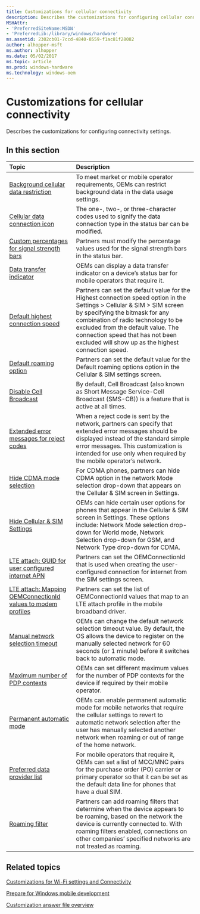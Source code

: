 ```yaml
---
title: Customizations for cellular connectivity
description: Describes the customizations for configuring cellular connectivity settings.
MSHAttr:
- 'PreferredSiteName:MSDN'
- 'PreferredLib:/library/windows/hardware'
ms.assetid: 2302cb01-7ccd-4840-8559-f1ac81f28082
author: alhopper-msft
ms.author: alhopper
ms.date: 05/02/2017
ms.topic: article
ms.prod: windows-hardware
ms.technology: windows-oem
---
```

# Customizations for cellular connectivity

Describes the customizations for configuring connectivity settings.

## In this section

| Topic                                 | Description                                                                                   |
|:--------------------------------------|:----------------------------------------------------------------------------------------------|
| [Background cellular data restriction](background-cellular-data-restriction.md)   | To meet market or mobile operator requirements, OEMs can restrict background data in the data usage settings. |
| [Cellular data connection icon](cellular-data-connection-icon.md) | The one-, two-, or three-character codes used to signify the data connection type in the status bar can be modified.  |
| [Custom percentages for signal strength bars](custom-percentages-for-signal-strength-bars.md) | Partners must modify the percentage values used for the signal strength bars in the status bar.   |
| [Data transfer indicator](data-transfer-indicator.md)     | OEMs can display a data transfer indicator on a device’s status bar for mobile operators that require it. |
| [Default highest connection speed](default-highest-connection-speed.md)   | Partners can set the default value for the Highest connection speed option in the Settings > Cellular & SIM > SIM screen by specifying the bitmask for any combination of radio technology to be excluded from the default value. The connection speed that has not been excluded will show up as the highest connection speed.   |
| [Default roaming option](default-roaming-option.md)   | Partners can set the default value for the Default roaming options option in the Cellular & SIM settings screen.  |
| [Disable Cell Broadcast](disable-cell-broadcast.md)   | By default, Cell Broadcast (also known as Short Message Service-Cell Broadcast (SMS-CB)) is a feature that is active at all times.    |
| [Extended error messages for reject codes](extended-error-messages-for-reject-codes.md)   | When a reject code is sent by the network, partners can specify that extended error messages should be displayed instead of the standard simple error messages. This customization is intended for use only when required by the mobile operator’s network.   |
| [Hide CDMA mode selection](hide-cdma-mode-selection.md)   | For CDMA phones, partners can hide CDMA option in the network Mode selection drop-down that appears on the Cellular & SIM screen in Settings. |
| [Hide Cellular & SIM Settings](cellular-settings-for-phones.md)   | OEMs can hide certain user options for phones that appear in the Cellular & SIM screen in Settings. These options include: Network Mode selection drop-down for World mode, Network Selection drop-down for GSM, and Network Type drop-down for CDMA. |
| [LTE attach: GUID for user configured internet APN](lte-attach-guid-for-user-configured-internet-apn.md)  | Partners can set the OEMConnectionId that is used when creating the user-configured connection for internet from the SIM settings screen. |
| [LTE attach: Mapping OEMConnectionId values to modem profiles](lte-attach-mapping-oemconnectionid-values-to-modem-profiles.md)    | Partners can set the list of OEMConnectionId values that map to an LTE attach profile in the mobile broadband driver. |
| [Manual network selection timeout](manual-network-selection-timeout.md)   | OEMs can change the default network selection timeout value. By default, the OS allows the device to register on the manually selected network for 60 seconds (or 1 minute) before it switches back to automatic mode.    |
| [Maximum number of PDP contexts](maximum-number-of-pdp-contexts.md)   | OEMs can set different maximum values for the number of PDP contexts for the device if required by their mobile operator. |
| [Permanent automatic mode](permanent-automatic-mode.md)   | OEMs can enable permanent automatic mode for mobile networks that require the cellular settings to revert to automatic network selection after the user has manually selected another network when roaming or out of range of the home network.   |
| [Preferred data provider list](preferred-data-provider-list.md)   | For mobile operators that require it, OEMs can set a list of MCC/MNC pairs for the purchase order (PO) carrier or primary operator so that it can be set as the default data line for phones that have a dual SIM.    |
| [Roaming filter](roaming-filter.md)   | Partners can add roaming filters that determine when the device appears to be roaming, based on the network the device is currently connected to. With roaming filters enabled, connections on other companies’ specified networks are not treated as roaming.    |

## Related topics

[Customizations for Wi-Fi settings and Connectivity](customizations-for-wifi-settings.md)

[Prepare for Windows mobile development](https://docs.microsoft.com/en-us/windows-hardware/manufacture/mobile/preparing-for-windows-mobile-development)

[Customization answer file overview](https://docs.microsoft.com/en-us/windows-hardware/customize/mobile/mcsf/customization-answer-file)
